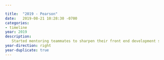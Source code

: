 ```yaml
---

title:  "2019 - Pearson"
date:   2019-08-21 10:28:30 -0700
categories:
- timeline
year: 2019
description: 
   Started mentoring teammates to sharpen their front end development skills, sharing best practices and helping them grow into stronger engineers.
year-direction: right
year-duplicate: true
---
```

